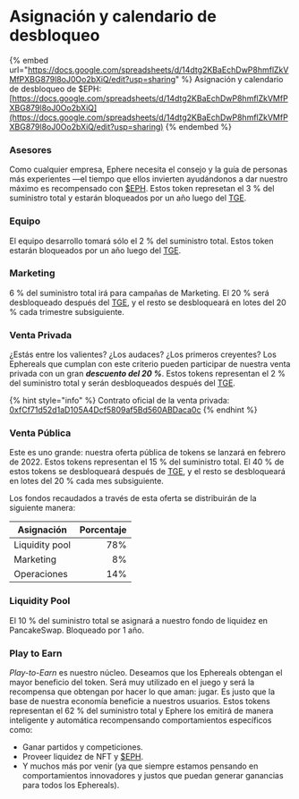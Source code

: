 # Asignación y calendario de desbloqueo

{% embed url="https://docs.google.com/spreadsheets/d/14dtg2KBaEchDwP8hmflZkVMfPXBG879l8oJ0Oo2bXiQ/edit?usp=sharing" %}
Asignación y calendario de desbloqueo de $EPH: [https://docs.google.com/spreadsheets/d/14dtg2KBaEchDwP8hmflZkVMfPXBG879l8oJ0Oo2bXiQ](https://docs.google.com/spreadsheets/d/14dtg2KBaEchDwP8hmflZkVMfPXBG879l8oJ0Oo2bXiQ/edit?usp=sharing)
{% endembed %}

### Asesores <a href="#13df" id="13df"></a>

Como cualquier empresa, Ephere necesita el consejo y la guía de personas más experientes —el tiempo que ellos invierten ayudándonos a dar nuestro máximo es recompensado con [$EPH](usdeph.md). Estos token represetan el 3 % del suministro total y estarán bloqueados por un año luego del [TGE](https://decrypt.co/resources/token-generation-events-what-are-they-guide).

### Equipo <a href="#5e49" id="5e49"></a>

El equipo desarrollo tomará sólo el 2 % del suministro total. Estos token estarán bloqueados por un año luego del [TGE](https://decrypt.co/resources/token-generation-events-what-are-they-guide).

### Marketing

6 % del suministro total irá para campañas de Marketing. El 20 % será desbloqueado después del [TGE](https://decrypt.co/resources/token-generation-events-what-are-they-guide), y el resto se desbloqueará en lotes del 20 % cada trimestre subsiguiente.

### Venta Privada <a href="#9119" id="9119"></a>

¿Estás entre los valientes? ¿Los audaces? ¿Los primeros creyentes? Los Ephereals que cumplan con este criterio pueden participar de nuestra venta privada con un gran _**descuento del 20 %**_. Estos tokens representan el 2 % del suministro total y serán desbloqueados después del [TGE](https://decrypt.co/resources/token-generation-events-what-are-they-guide).

{% hint style="info" %}
Contrato oficial de la venta privada: [0xfCf71d52d1aD105A4Dcf5809af5Bd560ABDaca0c](https://bscscan.com/token/0xfCf71d52d1aD105A4Dcf5809af5Bd560ABDaca0c)
{% endhint %}

### Venta Pública <a href="#e0ef" id="e0ef"></a>

Este es uno grande: nuestra oferta pública de tokens se lanzará en febrero de 2022. Estos tokens representan el 15 % del suministro total. El 40 % de estos tokens se desbloqueará después de [TGE](https://decrypt.co/resources/token-generation-events-what-are-they-guide), y el resto se desbloqueará en lotes del 20 % cada mes subsiguiente.

Los fondos recaudados a través de esta oferta se distribuirán de la siguiente manera:

| Asignación     | Porcentaje |
| -------------- | ---------: |
| Liquidity pool |        78% |
| Marketing      |         8% |
| Operaciones    |        14% |

### Liquidity Pool <a href="#e0ef" id="e0ef"></a>

El 10 % del suministro total se asignará a nuestro fondo de liquidez en PancakeSwap. Bloqueado por 1 año.

### Play to Earn <a href="#3875" id="3875"></a>

_Play-to-Earn_ es nuestro núcleo. Deseamos que los Ephereals obtengan el mayor beneficio del token. Será muy utilizado en el juego y será la recompensa que obtengan por hacer lo que aman: jugar. Es justo que la base de nuestra economía beneficie a nuestros usuarios. Estos tokens representan el 62 % del suministro total y Ephere los emitirá de manera inteligente y automática recompensando comportamientos específicos como:

* Ganar partidos y competiciones.
* Proveer liquidez de NFT y [$EPH](usdeph.md).
* Y muchos más por venir (ya que siempre estamos pensando en comportamientos innovadores y justos que puedan generar ganancias para todos los Ephereals).
